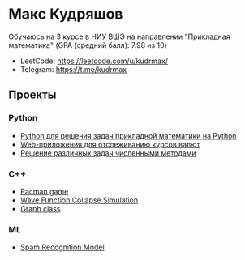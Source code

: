 # Макс Кудряшов

Обучаюсь на 3 курсе в НИУ ВШЭ на направлении "Прикладная математика" (GPA (средний балл): 7.98 из 10)

- LeetCode: https://leetcode.com/u/kudrmax/
- Telegram: https://t.me/kudrmax

## Проекты

### Python

- [Python для решения задач прикладной математики на Python](https://github.com/kudrmax/applied-mathematics-python)
- [Web-приложения для отслеживанию курсов валют](https://github.com/kudrmax/exchange-rate-synchronizer)
- [Решение различных задач численными методами](https://github.com/kudrmax/numerical-methods)

### C++

- [Pacman game](https://github.com/kudrmax/pac-man)
- [Wave Function Collapse Simulation](https://github.com/kudrmax/wfc)
- [Graph class](https://github.com/kudrmax/dijkstra)

### ML

- [Spam Recognition Model](https://github.com/kudrmax/spam-recognition)
